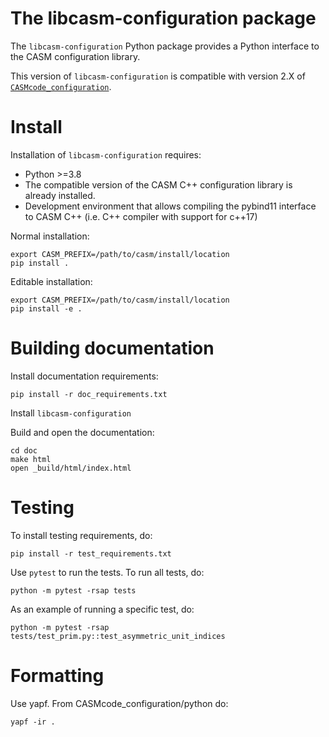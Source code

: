 The libcasm-configuration package
===========================

The `libcasm-configuration` Python package provides a Python interface to the CASM configuration library.

This version of `libcasm-configuration` is compatible with version 2.X of [`CASMcode_configuration`](https://github.com/prisms-center/CASMcode_configuration/).


Install
=======

Installation of `libcasm-configuration` requires:
- Python >=3.8
- The compatible version of the CASM C++ configuration library is already installed.
- Development environment that allows compiling the pybind11 interface to CASM C++ (i.e. C++ compiler with support for c++17)

Normal installation:

    export CASM_PREFIX=/path/to/casm/install/location
    pip install .

Editable installation:

    export CASM_PREFIX=/path/to/casm/install/location
    pip install -e .


Building documentation
======================

Install documentation requirements:

    pip install -r doc_requirements.txt

Install `libcasm-configuration`

Build and open the documentation:

    cd doc
    make html
    open _build/html/index.html


Testing
=======

To install testing requirements, do:

    pip install -r test_requirements.txt

Use `pytest` to run the tests. To run all tests, do:

    python -m pytest -rsap tests

As an example of running a specific test, do:

    python -m pytest -rsap tests/test_prim.py::test_asymmetric_unit_indices


Formatting
==========

Use yapf. From CASMcode_configuration/python do:

    yapf -ir .
